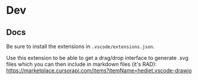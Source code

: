 # Dev

## Docs

Be sure to install the extensions in `.vscode/extensions.json`.

Use this extension to be able to get a drag/drop interface to generate .svg files which you can then include in markdown files (it's RAD): https://marketplace.cursorapi.com/items?itemName=hediet.vscode-drawio
